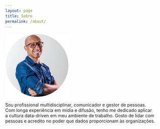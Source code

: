 ```yaml
---
layout: page
title: Sobre
permalink: /about/
---
```


<img src="alessandro.png" width="200">

Sou profissional multidisciplinar, comunicador e gestor de pessoas.  
Com longa experiência em mídia e difusão, tenho me dedicado aplicar   
a cultura data-driven em meu ambiente de trabalho. Gosto de lidar com   
pessoas e acredito no poder que dados proporcionam às organizações.
